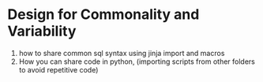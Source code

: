 # Design for Commonality and Variability

1. how to share common sql syntax using jinja import and macros
2. How you can share code in python, (importing scripts from other folders to avoid repetitive code)